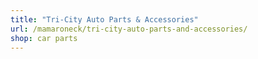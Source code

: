 ```yaml
---
title: "Tri-City Auto Parts & Accessories"
url: /mamaroneck/tri-city-auto-parts-and-accessories/
shop: car parts
---
```

